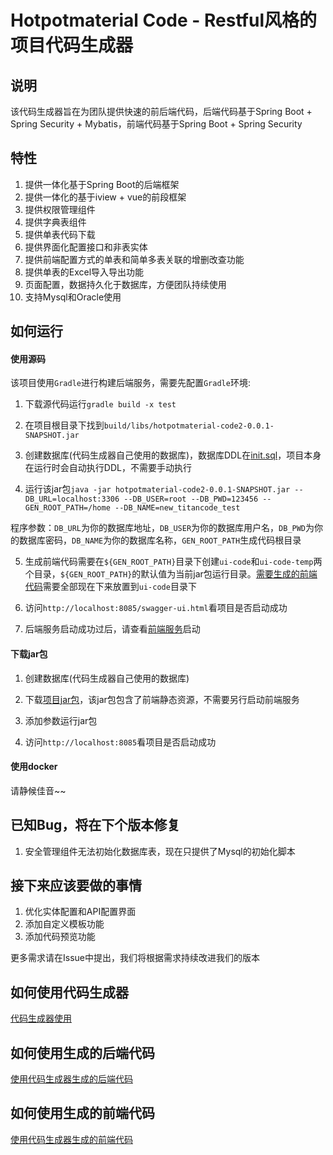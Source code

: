 ﻿# Hotpotmaterial Code - Restful风格的项目代码生成器

## 说明

该代码生成器旨在为团队提供快速的前后端代码，后端代码基于Spring Boot + Spring Security + Mybatis，前端代码基于Spring Boot + Spring Security

## 特性

1. 提供一体化基于Spring Boot的后端框架
2. 提供一体化的基于iview + vue的前段框架
3. 提供权限管理组件
4. 提供字典表组件
5. 提供单表代码下载
6. 提供界面化配置接口和非表实体 
7. 提供前端配置方式的单表和简单多表关联的增删改查功能
8. 提供单表的Excel导入导出功能
9. 页面配置，数据持久化于数据库，方便团队持续使用
10. 支持Mysql和Oracle使用

## 如何运行

#### 使用源码

该项目使用`Gradle`进行构建后端服务，需要先配置`Gradle`环境:

1. 下载源代码运行`gradle build -x test`

2. 在项目根目录下找到`build/libs/hotpotmaterial-code2-0.0.1-SNAPSHOT.jar`

3. 创建数据库(代码生成器自己使用的数据库)，数据库DDL在[init.sql](./init.sql)，项目本身在运行时会自动执行DDL，不需要手动执行

4. 运行该jar包`java -jar hotpotmaterial-code2-0.0.1-SNAPSHOT.jar --DB_URL=localhost:3306 --DB_USER=root --DB_PWD=123456 --GEN_ROOT_PATH=/home --DB_NAME=new_titancode_test`

程序参数：`DB_URL`为你的数据库地址，`DB_USER`为你的数据库用户名，`DB_PWD`为你的数据库密码，`DB_NAME`为你的数据库名称，`GEN_ROOT_PATH`生成代码根目录

5. 生成前端代码需要在`${GEN_ROOT_PATH}`目录下创建`ui-code`和`ui-code-temp`两个目录，`${GEN_ROOT_PATH}`的默认值为当前jar包运行目录。[需要生成的前端代码](https://github.com/hotpotmaterial/code-vue-ui)需要全部现在下来放置到`ui-code`目录下

6. 访问`http://localhost:8085/swagger-ui.html`看项目是否启动成功

7. 后端服务启动成功过后，请查看[前端服务](https://github.com/hotpotmaterial/code-frontend)启动

#### 下载jar包

1. 创建数据库(代码生成器自己使用的数据库)

2. 下载[项目jar包](https://github.com/hotpotmaterial/code-backend/releases)，该jar包包含了前端静态资源，不需要另行启动前端服务

3. 添加参数运行jar包

4. 访问`http://localhost:8085`看项目是否启动成功

#### 使用docker

请静候佳音~~

## 已知Bug，将在下个版本修复

1. 安全管理组件无法初始化数据库表，现在只提供了Mysql的初始化脚本

## 接下来应该要做的事情

1. 优化实体配置和API配置界面
2. 添加自定义模板功能
3. 添加代码预览功能

更多需求请在Issue中提出，我们将根据需求持续改进我们的版本

## 如何使用代码生成器

[代码生成器使用](./doc/how_to_use.md)

## 如何使用生成的后端代码

[使用代码生成器生成的后端代码](./doc/how_to_use_backend_code.md)

## 如何使用生成的前端代码

[使用代码生成器生成的前端代码](./doc/how_to_use_frontend_code.md)

